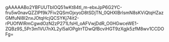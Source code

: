 gAAAAABo2YBFUUTbIOQ51wKt84tl_m-ebxJpP6G2YC-fru5w0navQZZlPf9k7Fiv2QSmOjxyoD8tSDjTN_0QHXIBrlsmN8sKViQtqHZazGMfuNI8I2nxJOtqHcjQCSYKj74it2-rPUOfWlRmCgwdOzN2zP271LfsHl_oAFVwjDdR_O0HGwceWE1-ZQBz9S_5Pr3m1VU7nXL2yI5alOPglrrTDwQfBcviHGT9zXgjk5zfM8wv1CCDOFg=